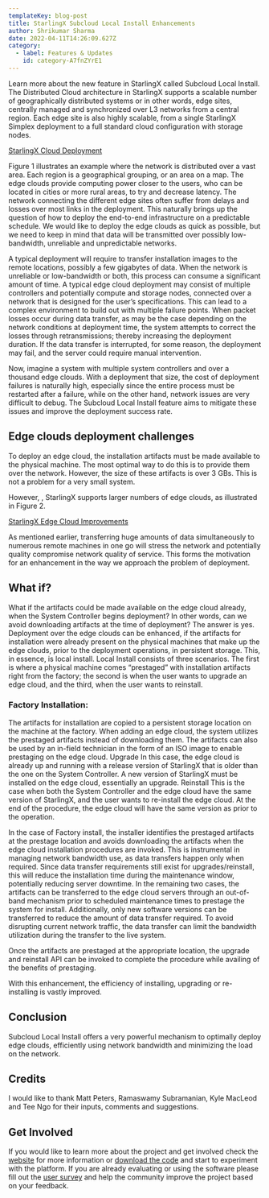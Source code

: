 ```yaml
---
templateKey: blog-post
title: StarlingX Subcloud Local Install Enhancements
author: Shrikumar Sharma
date: 2022-04-11T14:26:09.627Z
category:
  - label: Features & Updates
    id: category-A7fnZYrE1
---
```


Learn more about the new feature in StarlingX called Subcloud Local Install. <!-- more -->
The Distributed Cloud architecture in StarlingX supports a scalable number of geographically distributed systems or in other words, edge sites, centrally managed and synchronized over L3 networks from a central region. Each edge site is also highly scalable, from a single StarlingX Simplex deployment to a full standard cloud configuration with storage nodes.

[StarlingX Cloud Deployment](/img/StarlingX_CloudDeployment.png)

Figure 1 illustrates an example where the network is distributed over a vast area. Each region is a geographical grouping, or an area on a map. The edge clouds provide computing power closer to the users, who can be located in cities or more rural areas, to try and decrease latency. The network connecting the different edge sites often suffer from delays and losses over most links in the deployment.
This naturally brings up the question of how to deploy the end-to-end infrastructure on a predictable schedule. We would like to deploy the edge clouds as quick as possible, but we need to keep in mind that data will be transmitted over possibly low-bandwidth, unreliable and unpredictable networks. 

A typical deployment will require to transfer installation images to the remote locations, possibly a few gigabytes of data. When the network is unreliable or low-bandwidth or both, this process can consume a significant amount of time.
A typical edge cloud deployment may consist of multiple controllers and potentially compute and storage nodes, connected over a network that is designed for the user’s specifications. This can lead to a complex environment to build out with multiple failure points.
When packet losses occur during data transfer, as may be the case depending on the network conditions at deployment time, the system attempts to correct the losses through retransmissions; thereby increasing the deployment duration. If the data transfer is interrupted, for some reason, the deployment may fail, and the server could require manual intervention.

Now, imagine a system with multiple system controllers and over a thousand edge clouds. With a deployment that size, the cost of deployment failures is naturally high, especially since the entire process must be restarted after a failure, while on the other hand, network issues are very difficult to debug.
The Subcloud Local Install feature aims to mitigate these issues and improve the deployment success rate.

## Edge clouds deployment challenges

To deploy an edge cloud, the installation artifacts must be made available to the physical machine. The most optimal way to do this is to provide them over the network. However, the size of these artifacts is over 3 GBs. This is not a problem for a very small system.

However, , StarlingX supports larger numbers of edge clouds, as illustrated in Figure 2.

[StarlingX Edge Cloud Improvements](/img/StarlingX_EdgeCloud_Improvements)

As mentioned earlier, transferring huge amounts of data simultaneously to numerous remote machines in one go will stress the network and potentially quality compromise network quality of service. This forms the motivation for an enhancement in the way we approach the problem of deployment.

## What if?
What if the artifacts could be made available on the edge cloud already, when the System Controller begins deployment? In other words, can we avoid downloading artifacts at the time of deployment?
The answer is yes.
Deployment over the edge clouds can be enhanced, if the artifacts for installation were already present on the physical machines that make up the edge clouds, prior to the deployment operations, in persistent storage. This, in essence, is local install.
Local Install consists of three scenarios. The first is where a physical machine comes “prestaged” with installation artifacts right from the factory; the second is when the user wants to upgrade an edge cloud, and the third, when the user wants to reinstall.

### Factory Installation:
The artifacts for installation are copied to a persistent storage location on the machine at the factory. When adding an edge cloud, the system utilizes the prestaged artifacts instead of downloading them.
The artifacts can also be used by an in-field technician in the form of an ISO image to enable prestaging on the edge cloud. 
Upgrade
In this case, the edge cloud is already up and running with a release version of StarlingX that is older than the one on the System Controller. A new version of StarlingX must be installed on the edge cloud, essentially an upgrade.
Reinstall
This is the case when both the System Controller and the edge cloud have the same version of StarlingX, and the user wants to re-install the edge cloud. At the end of the procedure, the edge cloud will have the same version as prior to the operation.

In the case of Factory install, the installer identifies the prestaged artifacts at the prestage location and avoids downloading the artifacts when the edge cloud installation procedures are invoked. This is instrumental in managing network bandwidth use, as data transfers happen only when required. Since data transfer requirements still exist for upgrades/reinstall, this will reduce the installation time during the maintenance window, potentially reducing server downtime.
In the remaining two cases, the artifacts can be transferred to the edge cloud servers through an out-of-band mechanism prior to scheduled maintenance times to prestage the system for install. Additionally, only new software versions can be transferred to reduce the amount of data transfer required. To avoid disrupting current network traffic, the data transfer can limit the bandwidth utilization during the transfer to the live system. 

Once the artifacts are prestaged at the appropriate location, the upgrade and reinstall API can be invoked to complete the procedure while availing of the benefits of prestaging.

With this enhancement, the efficiency of installing, upgrading or re-installing is vastly improved.

## Conclusion
Subcloud Local Install offers a very powerful mechanism to optimally deploy edge clouds, efficiently using network bandwidth and minimizing the load on the network. 

## Credits
I would like to thank Matt Peters, Ramaswamy Subramanian, Kyle MacLeod and Tee Ngo for their inputs, comments and suggestions.

## Get Involved
If you would like to learn more about the project and get involved check the [website](https://www.starlingx.io) for more information or [download the code](https://opendev.org/starlingx) and start to experiment with the platform. If you are already evaluating or using the software please fill out the [user survey](https://openinfrafoundation.formstack.com/forms/starlingx_user_survey) and help the community improve the project based on your feedback.



